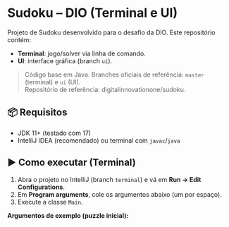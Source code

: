 # Sudoku – DIO (Terminal e UI)

Projeto de Sudoku desenvolvido para o desafio da DIO. Este repositório contém:
- **Terminal**: jogo/solver via linha de comando.
- **UI**: interface gráfica (branch `ui`).

> Código base em Java. Branches oficiais de referência: `master` (terminal) e `ui` (UI).  
> Repositório de referência: digitalinnovationone/sudoku.

## 📦 Requisitos
- JDK 11+ (testado com 17)
- IntelliJ IDEA (recomendado) ou terminal com `javac`/`java`

## ▶️ Como executar (Terminal)
1. Abra o projeto no IntelliJ (branch `terminal`) e vá em **Run → Edit Configurations**.
2. Em **Program arguments**, cole os argumentos abaixo (um por espaço).
3. Execute a classe `Main`.

**Argumentos de exemplo (puzzle inicial):**
